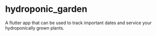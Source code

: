 # hydroponic_garden

A flutter app that can be used to track important dates and service your hydroponically grown plants.
